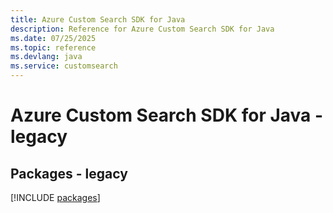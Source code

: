 ```yaml
---
title: Azure Custom Search SDK for Java
description: Reference for Azure Custom Search SDK for Java
ms.date: 07/25/2025
ms.topic: reference
ms.devlang: java
ms.service: customsearch
---
```

# Azure Custom Search SDK for Java - legacy
## Packages - legacy
[!INCLUDE [packages](custom-search-index.md)]